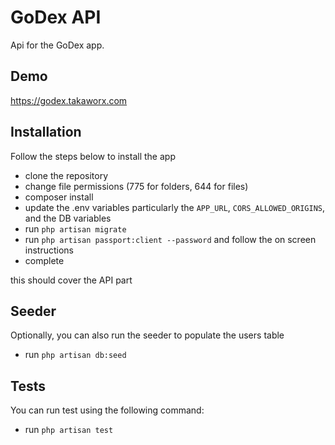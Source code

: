 # GoDex API

Api for the GoDex app.

## Demo

https://godex.takaworx.com

## Installation

Follow the steps below to install the app

- clone the repository
- change file permissions (775 for folders, 644 for files)
- composer install
- update the .env variables particularly the `APP_URL`, `CORS_ALLOWED_ORIGINS`, and the DB variables
- run `php artisan migrate`
- run `php artisan passport:client --password` and follow the on screen instructions
- complete

this should cover the API part

## Seeder

Optionally, you can also run the seeder to populate the users table

- run `php artisan db:seed`

## Tests

You can run test using the following command:

- run `php artisan test`